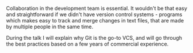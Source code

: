 Collaboration in the development team is essential. It wouldn't be that easy and straightforward if we didn't have version control systems - programs which makes easy to track and merge changes in text files, that are made by multiple people in the same time.

During the talk I will explain why Git is the go-to VCS, and will go through the best practices based on a few years of commercial experience.
